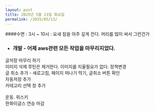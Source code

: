 ```yaml
---
layout: post
title: 2025년 5월 13일 화요일
permalink: /2025/05/13/
---
```

####수면 : 3시 ~ 10시 : 요새 잠을 아주 깊게 잔다. 머리를 많이 써서 그런건가<br/>
* ### 개발 - 어제 aws관련 모든 작업을 마무리지었다.<br/>
글저장 마무리 하기<br/>
이미지 삭제 루틴은 제거한다. 이미지를 지울필요가 없다. 정책변경<br/>
글 취소 추가 - 새로고침, 페이지 떠나기 막기, 글취소 버튼 확인<br/>
자동저장 추가<br/>
카테고리 선택 창 추가<br/>
<br/>
운동. 위스키<br/>
한화이글스 연승 마감
